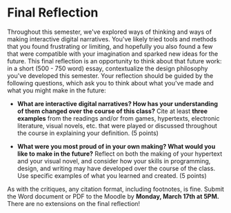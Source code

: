# Final Reflection

Throughout this semester, we've explored ways of thinking and ways of making interactive digital narratives. You've likely tried tools and methods that you found frustrating or limiting, and hopefully you also found a few that were compatible with your imagination and sparked new ideas for the future. This final reflection is an opportunity to think about that future work: in a short (500 - 750 word) essay, contextualize the design philosophy you've developed this semester. Your reflection should be guided by the following questions, which ask you to think about what you've made and what you might make in the future:

- **What are interactive digital narratives? How has your understanding of them changed over the course of this class?** Cite at least **three examples** from the readings and/or from games, hypertexts, electronic literature, visual novels, etc. that were played or discussed throughout the course in explaining your definition. (5 points)

- **What were you most proud of in your own making? What would you like to make in the future?** Reflect on both the making of your hypertext and your visual novel, and consider how your skills in programming, design, and writing may have developed over the course of the class. Use specific examples of what you learned and created. (5 points)

As with the critiques, any citation format, including footnotes, is fine. Submit the Word document or PDF to the Moodle by **Monday, March 17th at 5PM.** There are no extensions on the final reflection!